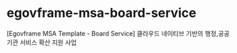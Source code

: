 # egovframe-msa-board-service
[Egovframe MSA Template - Board Service] 클라우드 네이티브 기반의 행정,공공기관 서비스 확산 지원 사업
